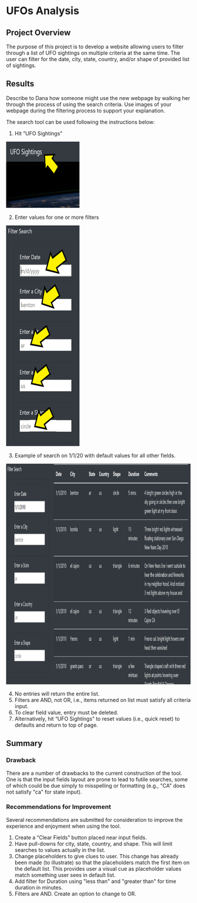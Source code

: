 # UFOs Analysis


## Project Overview

The purpose of this project is to develop a website allowing users to filter through a list of UFO sightings on multiple criteria at the same time.  The user can filter for the date, city, state, country, and/or shape of provided list of sightings.

## Results

Describe to Dana how someone might use the new webpage by walking her through the process of using the search criteria. Use images of your webpage during the filtering process to support your explanation.

The search tool can be used following the instructions below:

1.	Hit “UFO Sightings”

 <img src="https://github.com/honoruru/UFOs/blob/main/Challenge%20Images/top%20image2.png" width="200" height="180"/>

<p align="center">
 
</p>

2.	Enter values for one or more filters 

 <img src="https://github.com/honoruru/UFOs/blob/main/Challenge%20Images/Menu%20image2.png" width="200" height="600"/>

3.	Example of search on 1/1/20 with default values for all other fields.
 
 <img src="https://github.com/honoruru/UFOs/blob/main/Challenge%20Images/page%20image.PNG" width="600" height="600"/>


4.	No entries will return the entire list.
5.	Filters are AND, not OR, i.e., items returned on list must satisfy all criteria input.
6.	To clear field value, entry must be deleted.
7.	Alternatively, hit “UFO Sightings” to reset values (i.e., quick reset) to defaults and return to top of page.

## Summary

### Drawback 

There are a number of drawbacks to the current construction of the tool. One is that the input fields layout are prone to lead to futile searches, some of which could be due simply to misspelling or formatting (e.g., "CA" does not satisfy "ca" for state input).


### Recommendations for Improvement
Several recommendations are submitted for consideration to improve the experience and enjoyment when using the tool.
1.	Create a “Clear Fields” button placed near input fields.
2.	Have pull-downs for city, state, country, and shape. This will limit searches to values actually in the list. 
3.	Change placeholders to give clues to user. This change has already been made (to illustrate) so that the placeholders match the first item on the default list.  This provides user a visual cue as placeholder values match something user sees in default list. 
4.	Add filter for Duration using "less than" and "greater than" for time duration in minutes.  
5.	Filters are AND. Create an option to change to OR.

